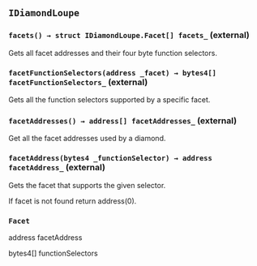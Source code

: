 ## `IDiamondLoupe`






### `facets() → struct IDiamondLoupe.Facet[] facets_` (external)

Gets all facet addresses and their four byte function selectors.




### `facetFunctionSelectors(address _facet) → bytes4[] facetFunctionSelectors_` (external)

Gets all the function selectors supported by a specific facet.




### `facetAddresses() → address[] facetAddresses_` (external)

Get all the facet addresses used by a diamond.




### `facetAddress(bytes4 _functionSelector) → address facetAddress_` (external)

Gets the facet that supports the given selector.


If facet is not found return address(0).




### `Facet`


address facetAddress


bytes4[] functionSelectors



